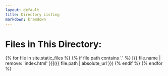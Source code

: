 ```yaml
---
layout: default
title: Directory Listing
markdown: kramdown
---
```


# Files in This Directory:

{% for file in site.static_files %}
  {% if file.path contains '.' %}
[{{ file.name | remove: 'index.html' }}]({{ file.path | absolute_url }})
  {% endif %}
{% endfor %}
